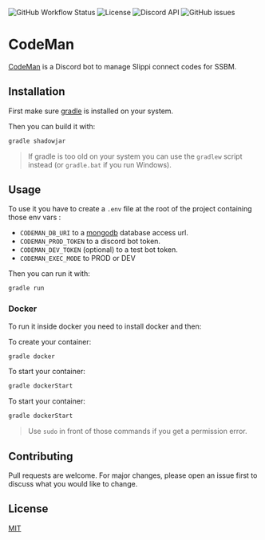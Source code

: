 ![GitHub Workflow Status](https://img.shields.io/github/workflow/status/SlippiCodeMan/CodeManBot/Java%20CI%20with%20Gradle)
![License](https://img.shields.io/github/license/SlippiCodeMan/CodeManBot)
![Discord API](https://img.shields.io/badge/discord%20api-JDA-%23843fd1)
![GitHub issues](https://img.shields.io/github/issues/SlippiCodeMan/CodeManBot)

# CodeMan

[CodeMan](https://slippicodeman.github.io/CodeManWebsite/) is a Discord bot to manage Slippi connect codes for SSBM. 

## Installation

First make sure [gradle](https://gradle.org/) is installed on your system.

Then you can build it with:

```bash
gradle shadowjar
```

> If gradle is too old on your system you can use the `gradlew` script instead (or `gradle.bat` if you run Windows).

## Usage

To use it you have to create a `.env` file at the root of the project containing those env vars :
-   `CODEMAN_DB_URI` to a [mongodb](https://www.mongodb.com/) database access url.
-   `CODEMAN_PROD_TOKEN` to a discord bot token.
-   `CODEMAN_DEV_TOKEN` (optional) to a test bot token.
-   `CODEMAN_EXEC_MODE` to PROD or DEV

Then you can run it with:

```bash
gradle run
```

### Docker

To run it inside docker you need to install docker and then:

To create your container:
```bash
gradle docker
```

To start your container:
```bash
gradle dockerStart
```

To start your container:
```bash
gradle dockerStart
```

> Use `sudo` in front of those commands if you get a permission error.

## Contributing
Pull requests are welcome. For major changes, please open an issue first to discuss what you would like to change.

## License
[MIT](https://choosealicense.com/licenses/mit/)